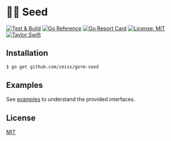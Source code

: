 # 👮‍♀️ Seed

[![Test & Build](https://github.com/zeiss/gorm-seed/actions/workflows/main.yml/badge.svg)](https://github.com/zeiss/gorm-seed/actions/workflows/main.yml)
[![Go Reference](https://pkg.go.dev/badge/github.com/zeiss/gorm-seed.svg)](https://pkg.go.dev/github.com/zeiss/gorm-seed)
[![Go Report Card](https://goreportcard.com/badge/github.com/zeiss/gorm-seed)](https://goreportcard.com/report/github.com/zeiss/gorm-seed)
[![License: MIT](https://img.shields.io/badge/License-MIT-yellow.svg)](https://opensource.org/licenses/MIT)
[![Taylor Swift](https://img.shields.io/badge/secured%20by-taylor%20swift-brightgreen.svg)](https://twitter.com/SwiftOnSecurity)

## Installation

```bash
$ go get github.com/zeiss/gorm-seed
```

## Examples

See [examples](https://github.com/zeiss/gorm-seed/tree/master/examples) to understand the provided interfaces.

## License

[MIT](/LICENSE)